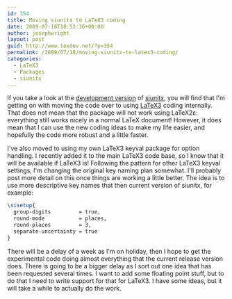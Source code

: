 ```yaml
---
id: 354
title: Moving siunitx to LaTeX3 coding
date: 2009-07-18T18:52:36+00:00
author: josephwright
layout: post
guid: http://www.texdev.net/?p=354
permalink: /2009/07/18/moving-siunitx-to-latex3-coding/
categories:
  - LaTeX3
  - Packages
  - siunitx
---
```

If you take a look at the [development version](http://github.com/josephwright/siunitx) of [siunitx](http://ctan.org/pkg/siunitx), you will find that I'm getting on with moving the code over to using [LaTeX3](http://www.latex-project.org/latex3.html) coding internally. That does not mean that the package will not work using LaTeX2ε: everything still works nicely in a normal LaTeX document! However, it does mean that I can use the new coding ideas to make my life easier, and hopefully the code more robust and a little faster.

I've also moved to using my own LaTeX3 keyval package for option handling. I recently added it to the main LaTeX3 code base, so I know that it will be available if LaTeX3 is! Following the pattern for other LaTeX3 keyval settings, I'm changing the original key naming plan somewhat. I'll probably post more detail on this once things are working a little better. The idea is to use more descriptive key names that then current version of siunitx, for example:

```latex
\sisetup{
  group-digits         = true,
  round-mode           = places,
  round-places         = 3,
  separate-uncertainty = true
}
```

There will be a delay of a week as I'm on holiday, then I hope to get the experimental code doing almost everything that the current release version does. There is going to be a bigger delay as I sort out one idea that has been requested several times. I want to add some floating point stuff, but to do that I need to write support for that for LaTeX3. I have some ideas, but it will take a while to actually do the work.
